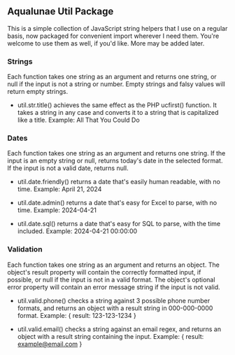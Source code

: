 ## Aqualunae Util Package

This is a simple collection of JavaScript string helpers that I use on a regular basis, now packaged for convenient import wherever I need them. You're welcome to use them as well, if you'd like. More may be added later.

### Strings

Each function takes one string as an argument and returns one string, or null if the input is not a string or number. Empty strings and falsy values will return empty strings.

- util.str.title() achieves the same effect as the PHP ucfirst() function. It takes a string in any case and converts it to a string that is capitalized like a title. Example: All That You Could Do

### Dates

Each function takes one string as an argument and returns one string. If the input is an empty string or null, returns today's date in the selected format. If the input is not a valid date, returns null.

- util.date.friendly() returns a date that's easily human readable, with no time. Example: April 21, 2024

- util.date.admin() returns a date that's easy for Excel to parse, with no time. Example: 2024-04-21

- util.date.sql() returns a date that's easy for SQL to parse, with the time included. Example: 2024-04-21 00:00:00

### Validation

Each function takes one string as an argument and returns an object. The object's result property will contain the correctly formatted input, if possible, or null if the input is not in a valid format. The object's optional error property will contain an error message string if the input is not valid.

- util.valid.phone() checks a string against 3 possible phone number formats, and returns an object with a result string in 000-000-0000 format. Example: { result: 123-123-1234 }

- util.valid.email() checks a string against an email regex, and returns an object with a result string containing the input. Example: { result: example@email.com }